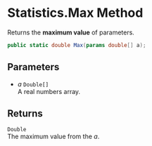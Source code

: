 # Statistics.Max Method

Returns the __maximum value__ of parameters.

```C#
public static double Max(params double[] a);
```

## Parameters
* _a_ `Double[]`  
  A real numbers array.

## Returns
`Double`  
The maximum value from the _a_.

